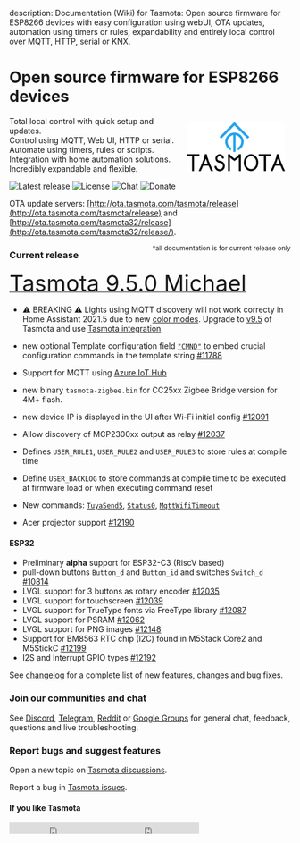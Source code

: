 description: Documentation (Wiki) for Tasmota: Open source firmware for ESP8266 devices with easy configuration using webUI, OTA updates, automation using timers or rules, expandability and entirely local control over MQTT, HTTP, serial or KNX.

# Open source firmware for ESP8266 devices

<img style="margin: 10px 10px; float:right; width:35%" src="_media/frontlogo.svg" alt="Tasmota Logo"></img>
Total local control with quick setup and updates.    
Control using MQTT, Web UI, HTTP or serial.    
Automate using timers, rules or scripts.    
Integration with home automation solutions.    
Incredibly expandable and flexible.     

[![Latest release](https://img.shields.io/github/downloads/arendst/Tasmota/total.svg?style=flat-square&color=green)](http://ota.tasmota.com/tasmota/release)
[![License](https://img.shields.io/github/license/arendst/Tasmota.svg?style=flat-square)](https://github.com/arendst/Tasmota/blob/development/LICENSE.txt)
[![Chat](https://img.shields.io/discord/479389167382691863.svg?style=flat-square&color=blueviolet)](https://discord.gg/Ks2Kzd4)
[![Donate](https://img.shields.io/badge/donate-PayPal-blue.svg?style=flat-square)](https://paypal.me/tasmota)


OTA update servers: [http://ota.tasmota.com/tasmota/release](http://ota.tasmota.com/tasmota/release) and [http://ota.tasmota.com/tasmota32/release](http://ota.tasmota.com/tasmota32/release/).

<small><span style="float:right">\*all documentation is for current release only</small></span>
### Current release 
<a href="http://ota.tasmota.com/tasmota/release-9.5.0/"><span style="font-size:40px;">Tasmota 9.5.0 Michael</span></a><br>

- :warning: BREAKING :warning: Lights using MQTT discovery will not work correcty in Home Assistant 2021.5 due to new [color modes](https://www.home-assistant.io/blog/2021/05/05/release-20215/#color-modes). Upgrade to [v9.5](http://ota.tasmota.com/release/tasmota/) of Tasmota and use [Tasmota integration](https://www.home-assistant.io/integrations/tasmota)

- new optional Template configuration field [`"CMND"`](Templates.md#cmnd) to embed crucial configuration commands in the template string [#11788](https://github.com/arendst/Tasmota/discussions/11788)
- Support for MQTT using [Azure IoT Hub](Azure-IoT-Hub.md)
- new binary `tasmota-zigbee.bin` for CC25xx Zigbee Bridge version for 4M+ flash.
- new device IP is displayed in the UI after Wi-Fi initial config [#12091](https://github.com/arendst/Tasmota/discussions/12091)
- Allow discovery of MCP2300xx output as relay [#12037](https://github.com/arendst/Tasmota/discussions/12037)
- Defines `USER_RULE1`, `USER_RULE2` and `USER_RULE3` to store rules at compile time
- Define `USER_BACKLOG` to store commands at compile time to be executed at firmware load or when executing command reset
- New commands: [`TuyaSend5`](Commands.md#tuyasend), [`Status0`](Commands.md#status), [`MqttWifiTimeout`](Commands.md#mqttwifitimeout)
- Acer projector support [#12190](https://github.com/arendst/Tasmota/discussions/12190)

#### ESP32

- Preliminary **alpha** support for ESP32-C3 (RiscV based)
- pull-down buttons `Button_d` and `Button_id` and switches `Switch_d` [#10814](https://github.com/arendst/Tasmota/discussions/10814)
- LVGL support for 3 buttons as rotary encoder [#12035](https://github.com/arendst/Tasmota/discussions/12035)
- LVGL support for touchscreen [#12039](https://github.com/arendst/Tasmota/discussions/12039)
- LVGL support for TrueType fonts via FreeType library [#12087](https://github.com/arendst/Tasmota/discussions/12087)
- LVGL support for PSRAM [#12062](https://github.com/arendst/Tasmota/discussions/12062)
- LVGL support for PNG images [#12148](https://github.com/arendst/Tasmota/discussions/12148)
- Support for BM8563 RTC chip (I2C) found in M5Stack Core2 and M5StickC [#12199](https://github.com/arendst/Tasmota/discussions/12199)
- I2S and Interrupt GPIO types [#12192](https://github.com/arendst/Tasmota/discussions/12192)

See [changelog](https://github.com/arendst/Tasmota/blob/development/CHANGELOG.md) for a complete list of new features, changes and bug fixes.

### Join our communities and chat
See [Discord](https://discord.gg/Ks2Kzd4), [Telegram](https://t.me/tasmota), [Reddit](https://www.reddit.com/r/tasmota/) or [Google Groups](https://groups.google.com/d/forum/sonoffusers) for general chat, feedback, questions and live troubleshooting.

### Report bugs and suggest features
Open a new topic on [Tasmota discussions](https://github.com/arendst/Tasmota/discussions).

Report a bug in [Tasmota issues](https://github.com/arendst/Tasmota/issues).


#### If you like Tasmota
<iframe src="https://ghbtns.com/github-btn.html?user=arendst&repo=tasmota&type=star&count=true" frameborder="0" scrolling="0" width="170px" height="20px"></iframe><iframe src="https://ghbtns.com/github-btn.html?user=arendst&repo=tasmota&type=fork&count=true" frameborder="0" scrolling="0" width="170px" height="20px"></iframe> 
